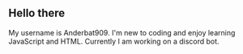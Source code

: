 ## Hello there
My username is Anderbat909. I'm new to coding and enjoy learning JavaScript and HTML. Currently I am working on a discord bot.
